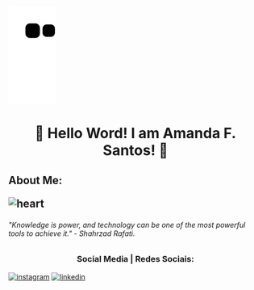 ![Snake animation](https://github.com/Amandasfs/Amandasfs/blob/output/github-contribution-grid-snake.svg)

<h1 align="center"> 💜 Hello Word! I am Amanda F. Santos! 💜 </h1> 

<h2>About Me: </a>

![heart](https://user-images.githubusercontent.com/79655661/228027044-e3d51d7e-f671-485d-82b9-4f78ab584bdf.png)


<h6 align="lefth" >"Knowledge is power, and technology can be one of the most powerful tools to achieve it." - Shahrzad Rafati.</h6>
<h3 align="center"> Social Media | Redes Sociais:</h3>

<a href="https://www.instagram.com/amandsfs/">![instagram](https://user-images.githubusercontent.com/79655661/228024942-59408489-8ffd-45ea-8979-b7acf345cf58.png)</a> <a href="https://www.linkedin.com/in/amanda-freitas-santos/">![linkedin](https://user-images.githubusercontent.com/79655661/228024208-1a071433-dc4b-45f1-8bad-c90187b08b9e.png)</a>

 
